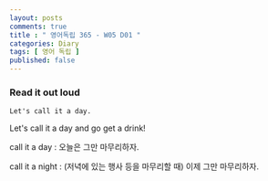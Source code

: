 ```yaml
---
layout: posts
comments: true
title : " 영어독립 365 - W05 D01 "
categories: Diary
tags: [ 영어 독립 ]
published: false
---
```


### Read it out loud

```
Let's call it a day.
```

Let's call it a day and go get a drink!

call it a day
 : 오늘은 그만 마무리하자.

call it a night
 : (저녁에 있는 행사 등을 마무리할 때) 이제 그만 마무리하자.
